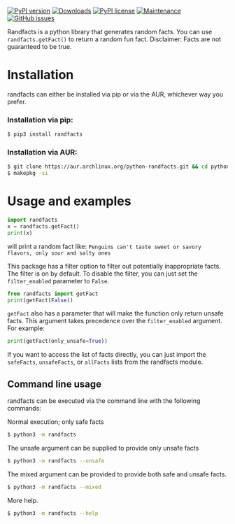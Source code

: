 [![PyPI version](https://badge.fury.io/py/randfacts.svg)](https://badge.fury.io/py/randfacts)
[![Downloads](https://pepy.tech/badge/randfacts)](https://pepy.tech/project/randfacts)
[![PyPI license](https://img.shields.io/pypi/l/randfacts.svg)](https://pypi.python.org/pypi/randfacts/)
[![Maintenance](https://img.shields.io/badge/Maintained%3F-yes-green.svg)](https://GitHub.com/TabulateJarl8/randfacts/graphs/commit-activity)
[![GitHub issues](https://img.shields.io/github/issues/TabulateJarl8/randfacts.svg)](https://GitHub.com/TabulateJarl8/randfacts/issues/)


Randfacts is a python library that generates random facts. You can use `randfacts.getFact()` to return a random fun fact. Disclaimer: Facts are not guaranteed to be true.

# Installation

randfacts can either be installed via pip or via the AUR, whichever way you prefer.

### Installation via pip:

```sh
$ pip3 install randfacts
```

### Installation via AUR:

```sh
$ git clone https://aur.archlinux.org/python-randfacts.git && cd python-randfacts
$ makepkg -si
```

# Usage and examples

```python
import randfacts
x = randfacts.getFact()
print(x)
```
will print a random fact like:
`Penguins can't taste sweet or savory flavors, only sour and salty ones`

This package has a filter option to filter out potentially inappropriate facts. The filter is on by default. To disable the filter, you can just set the `filter_enabled` parameter to `False`.
```python
from randfacts import getFact
print(getFact(False))
```

`getFact` also has a parameter that will make the function only return unsafe facts. This argument takes precedence over the `filter_enabled` argument. For example:

```py
print(getFact(only_unsafe=True))
```

If you want to access the list of facts directly, you can just import the `safeFacts`, `unsafeFacts`, or `allFacts` lists from the randfacts module.


## Command line usage

randfacts can be executed via the command line with the following commands:

Normal execution; only safe facts

```sh
$ python3 -m randfacts
```

The unsafe argument can be supplied to provide only unsafe facts

```sh
$ python3 -m randfacts --unsafe
```

The mixed argument can be provided to provide both safe and unsafe facts.

```sh
$ python3 -m randfacts --mixed
```

More help.

```sh
$ python3 -m randfacts --help
```
